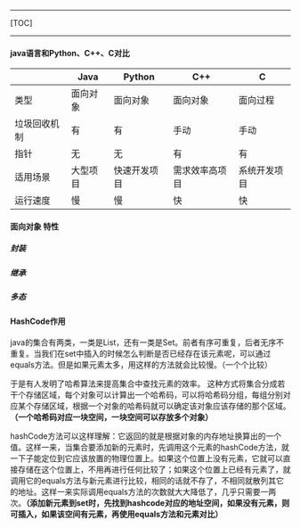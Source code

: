 ----

[TOC]

----

#### java语言和Python、C++、C对比

|              | Java     | Python       | C++            | C            |
| ------------ | -------- | ------------ | -------------- | ------------ |
| 类型         | 面向对象 | 面向对象     | 面向对象       | 面向过程     |
| 垃圾回收机制 | 有       | 有           | 手动           | 手动         |
| 指针         | 无       | 无           | 有             | 有           |
| 适用场景     | 大型项目 | 快速开发项目 | 需求效率高项目 | 系统开发项目 |
| 运行速度     | 慢       | 慢           | 快             | 快           |



#### 面向对象 特性

##### 封装



##### 继承



##### 多态



#### HashCode作用

java的集合有两类，一类是List，还有一类是Set。前者有序可重复，后者无序不重复。当我们在set中插入的时候怎么判断是否已经存在该元素呢，可以通过equals方法。但是如果元素太多，用这样的方法就会比较慢。（一个个比较）

于是有人发明了哈希算法来提高集合中查找元素的效率。 这种方式将集合分成若干个存储区域，每个对象可以计算出一个哈希码，可以将哈希码分组，每组分别对应某个存储区域，根据一个对象的哈希码就可以确定该对象应该存储的那个区域。**（一个哈希码对应一块空间，一块空间可以存放多个对象）**

hashCode方法可以这样理解：它返回的就是根据对象的内存地址换算出的一个值。这样一来，当集合要添加新的元素时，先调用这个元素的hashCode方法，就一下子能定位到它应该放置的物理位置上。如果这个位置上没有元素，它就可以直接存储在这个位置上，不用再进行任何比较了；如果这个位置上已经有元素了，就调用它的equals方法与新元素进行比较，相同的话就不存了，不相同就散列其它的地址。这样一来实际调用equals方法的次数就大大降低了，几乎只需要一两次。**（添加新元素到set时，先找到hashcode对应的地址空间，如果没有元素，则可插入，如果该空间有元素，再使用equals方法和元素对比）**
